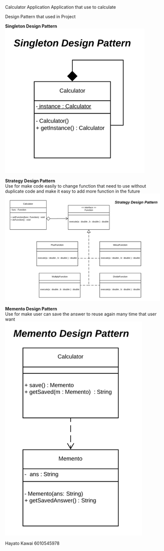 Calculator Application
    Application that use to calculate

Design Pattern that used in Project

__Singleton Design Pattern__<br>
![Singelton](/DesignPatternUML/Singleton.png)

__Strategy Design Pattern__<br>
    Use for make code easily to change function that need to use without duplicate code and make it easy to add more function in the future
![Strategy](/DesignPatternUML/Strategy.png)

__Memento Design Pattern__<br>
    Use for make user can save the answer to reuse again many time that user want<br>
![Memento](/DesignPatternUML/Memento.png)

Hayato Kawai 6010545978